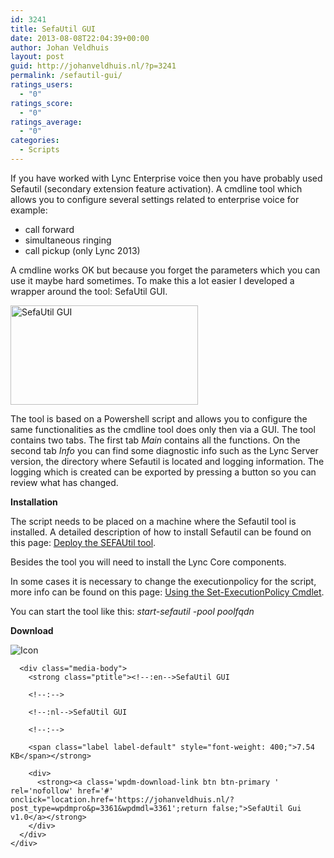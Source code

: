 ```yaml
---
id: 3241
title: SefaUtil GUI
date: 2013-08-08T22:04:39+00:00
author: Johan Veldhuis
layout: post
guid: http://johanveldhuis.nl/?p=3241
permalink: /sefautil-gui/
ratings_users:
  - "0"
ratings_score:
  - "0"
ratings_average:
  - "0"
categories:
  - Scripts
---
```

If you have worked with Lync Enterprise voice then you have probably used Sefautil (secondary extension feature activation). A cmdline tool which allows you to configure several settings related to enterprise voice for example:

  * call forward
  * simultaneous ringing
  * call pickup (only Lync 2013)

A cmdline works OK but because you forget the parameters which you can use it maybe hard sometimes. To make this a lot easier I developed a wrapper around the tool: SefaUtil GUI.

[<img src="https://i0.wp.com/johanveldhuis.nl/wp-content/uploads/2013/08/SefaUtil-GUI-300x159.png?resize=300%2C159" alt="SefaUtil GUI" width="300" height="159" data-recalc-dims="1" />](https://i2.wp.com/johanveldhuis.nl/wp-content/uploads/2013/08/SefaUtil-GUI.png)

The tool is based on a Powershell script and allows you to configure the same functionalities as the cmdline tool does only then via a GUI. The tool contains two tabs. The first tab _Main_ contains all the functions. On the second tab _Info_ you can find some diagnostic info such as the Lync Server version, the directory where Sefautil is located and logging information. The logging which is created can be exported by pressing a button so you can review what has changed.

**Installation**

The script needs to be placed on a machine where the Sefautil tool is installed. A detailed description of how to install Sefautil can be found on this page: [Deploy the SEFAUtil tool](http://technet.microsoft.com/en-us/library/jj945659.aspx).

Besides the tool you will need to install the Lync Core components.

In some cases it is necessary to change the executionpolicy for the script, more info can be found on this page: <a href="http://technet.microsoft.com/en-us/library/ee176961.aspx" target="_blank">Using the Set-ExecutionPolicy Cmdlet</a>.

You can start the tool like this: _start-sefautil -pool poolfqdn_

**Download**

<div class='w3eden'>
  <!-- WPDM Link Template: Default Template -->
  
  <div class="wpdm-link-tpl link-btn [color]" data-durl="https://johanveldhuis.nl/?post_type=wpdmpro&p=3361&wpdmdl=3361" >
    <div class="media">
      <div class="pull-left">
        <img class="wpdm_icon" alt="Icon" src="https://johanveldhuis.nl/wp-content/plugins/download-manager/assets/file-type-icons/zip.svg" onError='this.src="https://johanveldhuis.nl/wp-content/plugins/download-manager/assets/file-type-icons/unknown.svg";' />
      </div>
      
      <div class="media-body">
        <strong class="ptitle"><!--:en-->SefaUtil GUI
        
        <!--:-->
        
        <!--:nl-->SefaUtil GUI
        
        <!--:-->
        
        <span class="label label-default" style="font-weight: 400;">7.54 KB</span></strong> 
        
        <div>
          <strong><a class='wpdm-download-link btn btn-primary ' rel='nofollow' href='#' onclick="location.href='https://johanveldhuis.nl/?post_type=wpdmpro&p=3361&wpdmdl=3361';return false;">SefaUtil Gui v1.0</a></strong>
        </div>
      </div>
    </div>
  </div>
  
  <div style="clear: both">
  </div>
</div>